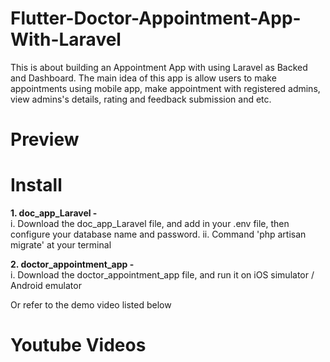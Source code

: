 # Flutter-Doctor-Appointment-App-With-Laravel
This is about building an Appointment App with using Laravel as Backed and Dashboard. The main idea of this app is allow users to make appointments using mobile app, make appointment with registered admins, view admins's details, rating and feedback submission and etc.

# Preview

# Install

<strong>1. doc_app_Laravel - </strong><br/>
  i. Download the doc_app_Laravel file, and add in your .env file, then configure your database name and password.
  ii. Command 'php artisan migrate' at your terminal
  
<strong>2. doctor_appointment_app - </strong><br/>
  i. Download the doctor_appointment_app file, and run it on iOS simulator / Android emulator

Or refer to the demo video listed below

# Youtube Videos

